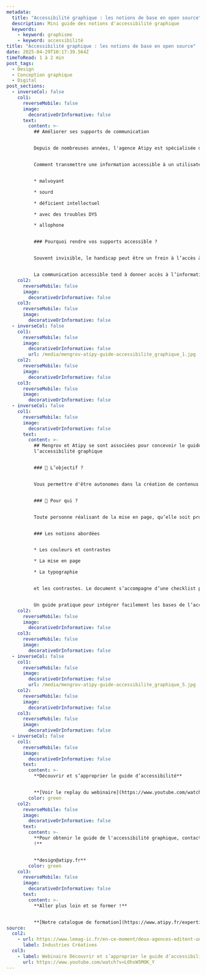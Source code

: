 ```yaml
---
metadata:
  title: "Accessibilité graphique : les notions de base en open source"
  description: Mini guide des notions d'accessibilité graphique
  keywords:
    - keyword: graphisme
    - keyword: accessibilité
title: "Accessibilité graphique : les notions de base en open source"
date: 2025-04-29T10:17:39.564Z
timeToRead: 1 à 2 min
post_tags:
  - Design
  - Conception graphique
  - Digital
post_sections:
  - inverseCol: false
    col1:
      reverseMobile: false
      image:
        decorativeOrInformative: false
      text:
        content: >-
          ## A﻿méliorer ses supports de communication


          D﻿epuis de nombreuses années, l'agence Atipy est spécialisée dans l'accès à l'information pour tous les publics, dont les personnes en situation de handicap. Nous formons et accompagnons tous types de structures souhaitant améliorer l'accessibilité de ses contenus écrits, visuels, numériques, audios, print...


          C﻿omment transmettre une information accessible à un utilisateur : 


          * m﻿alvoyant

          * s﻿ourd

          * d﻿éficient intellectuel

          * a﻿vec des troubles DYS

          * a﻿llophone


          ### Pourquoi rendre vos supports accessible ?


          Souvent invisible, le handicap peut être un frein à l’accès à l’information. Vos clients, vos usagers, vos collaborateurs peuvent être concernés. En partant des besoins utilisateur les plus spécifiques, il est possible de répondre aux besoins d’un public cible plus élargi.


          La communication accessible tend à donner accès à l’information au plus grand nombre.
    col2:
      reverseMobile: false
      image:
        decorativeOrInformative: false
    col3:
      reverseMobile: false
      image:
        decorativeOrInformative: false
  - inverseCol: false
    col1:
      reverseMobile: false
      image:
        decorativeOrInformative: false
        url: /media/mengrov-atipy-guide-accessibilite_graphique_1.jpg
    col2:
      reverseMobile: false
      image:
        decorativeOrInformative: false
    col3:
      reverseMobile: false
      image:
        decorativeOrInformative: false
  - inverseCol: false
    col1:
      reverseMobile: false
      image:
        decorativeOrInformative: false
      text:
        content: >-
          ## Mengrov et Atipy se sont associées pour concevoir le guide de
          l’accessibilité graphique


          ### 🎯 L’objectif ?


          V﻿ous permettre d'être autonomes dans la création de contenus en les rendant lisibles et compréhensibles, qu’ils soient numériques, visuels ou textuels.


          ### 👀 Pour qui ?


          Toute personne réalisant de la mise en page, qu’elle soit professionnelle ou non, ainsi que les curieux(se) souhaitant en apprendre plus sur l’accessibilité.


          ### Les notions abordées


          * Les couleurs et contrastes

          * La mise en page 

          * La typographie 


          et les contrastes. Le document s’accompagne d’une checklist précise, afin de vérifier chaque élément clé et rendre ainsi tous les supports de communication accessibles à toutes et tous.


          Un guide pratique pour intégrer facilement les bases de l’accessibilité graphique et créer des contenus inclusifs. Il est accompagné d’une checklist pour vous aider à vérifier chaque élément clé et rendre vos supports accessibles à toutes et tous.
    col2:
      reverseMobile: false
      image:
        decorativeOrInformative: false
    col3:
      reverseMobile: false
      image:
        decorativeOrInformative: false
  - inverseCol: false
    col1:
      reverseMobile: false
      image:
        decorativeOrInformative: false
        url: /media/mengrov-atipy-guide-accessibilite_graphique_5.jpg
    col2:
      reverseMobile: false
      image:
        decorativeOrInformative: false
    col3:
      reverseMobile: false
      image:
        decorativeOrInformative: false
  - inverseCol: false
    col1:
      reverseMobile: false
      image:
        decorativeOrInformative: false
      text:
        content: >-
          **Découvrir et s’approprier le guide d’accessibilité**


          **[Voir le replay du webinaire](https://www.youtube.com/watch?v=LOhsW5MOK_Y)**
        color: green
    col2:
      reverseMobile: false
      image:
        decorativeOrInformative: false
      text:
        content: >-
          **Pour obtenir le guide de l'accessibilité graphique, contactez-nous
          !** 


          **d﻿esign@atipy.fr**
        color: green
    col3:
      reverseMobile: false
      image:
        decorativeOrInformative: false
      text:
        content: >-
          **A﻿ller plus loin et se former !**


          **[N﻿otre catalogue de formation](https://www.atipy.fr/expertises/formation)**
source:
  col2:
    - url: https://www.lemag-ic.fr/en-ce-moment/deux-agences-editent-un-guide-des-bonnes-pratiques-de-laccessibilite-graphique/?utm_campaign=ic-news-22042025&utm
      label: Industries Créatives
  col3:
    - label: Webinaire Découvrir et s’approprier le guide d’accessibilité
      url: https://www.youtube.com/watch?v=LOhsW5MOK_Y
---
```

